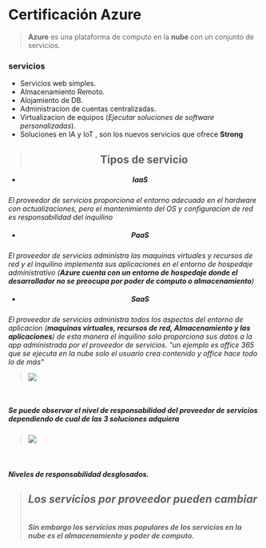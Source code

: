 # Certificación Azure
> **Azure** es una plataforma de computo en la **nube** con un conjunto de servicios.

<h3>servicios</h3>

- Servicios web simples.
- Almacenamiento Remoto.
- Alojamiento de DB.
- Administracion de cuentas centralizadas.
- Virtualizacion de equipos (<em>Ejecutar soluciones de software personalizadas</em>).
- Soluciones en IA y IoT , son los nuevos servicios que ofrece <strong>Strong</strong>

> <h2 align="center">Tipos de servicio</h2>

- <h5 align="center">IaaS</h5>
<em>El proveedor de servicios proporciona el entorno adecuado en el hardware con actualizaciones, pero el mantenimiento del OS y configuracion de red es responsabilidad del inquilino</em>

- <h5 align="center">PaaS</h5>
<em>El proveedor de servicios administra las maquinas virtuales y recursos de red y el inquilino implementa sus aplicaciones en el entorno de hospedaje administrativo (<strong>Azure cuenta con un entorno de hospedaje donde el desarrollador no se preocupa por poder de computo o almacenamiento</strong>)</em>

- <h5 align="center">SaaS</h5>
<em>El proveedor de servicios administra todos los aspectos del entorno de aplicacion (<strong>maquinas virtuales, recursos de red, Almacenamiento y las aplicaciones</strong>) de esta manera el inquilino solo proporciona sus datos a la app administrada por el proveedor de servicios. "un ejemplo es office 365 que se ejecuta en la nube solo el usuario crea contenido y office hace todo lo de más"</em>

> <img src="https://docs.microsoft.com/en-gb/learn/azure-fundamentals/intro-to-azure-fundamentals/media/iaas-paas-saas.png">
<br><h5><em>Se puede observar el nivel de responsabilidad del proveedor de servicios dependiendo de cual de las 3 soluciones adquiera</em><h5/>

> <img src="https://docs.microsoft.com/en-gb/learn/azure-fundamentals/intro-to-azure-fundamentals/media/shared-responsibility.png">
<br><h5><em>Niveles de responsabilidad desglosados.</em><h5/>







>  <h2><strong>Los servicios por proveedor pueden cambiar</h2></strong><br> Sin embargo los servicios mas populares de los servicios en la nube es el almacenamiento  y poder de computo.
